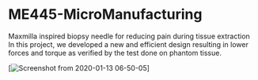 # ME445-MicroManufacturing
Maxmilla inspired biopsy needle for reducing pain during tissue extraction
In this project, we developed a new and efficient design resulting in lower forces and torque as verified by the test done on phantom tissue.

[![Screenshot from 2020-01-13 06-50-05](https://user-images.githubusercontent.com/39393023/72257326-fe0dac00-35d0-11ea-8b9e-05db4616e818.png)]
